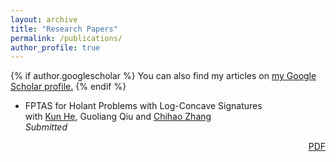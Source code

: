```yaml
---
layout: archive
title: "Research Papers"
permalink: /publications/
author_profile: true
---
```


{% if author.googlescholar %}
  You can also find my articles on <u><a href="{{author.googlescholar}}">my Google Scholar profile</a>.</u>
{% endif %}

* FPTAS for Holant Problems with Log-Concave Signatures<br>
  with [Kun He](https://hekun-theory.com/), Guoliang Qiu and [Chihao Zhang](http://chihaozhang.com/)<br>
  *Submitted* <p align="right">[PDF](../files/publications/holant.pdf)</p> <br>